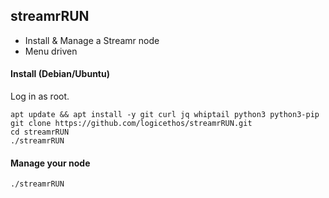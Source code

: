 ## streamrRUN
  
 - Install & Manage a Streamr node
 - Menu driven

  
#### Install (Debian/Ubuntu)

Log in as root.

    apt update && apt install -y git curl jq whiptail python3 python3-pip
    git clone https://github.com/logicethos/streamrRUN.git
    cd streamrRUN
    ./streamrRUN


#### Manage your node

    ./streamrRUN